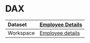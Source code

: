 



# DAX

|Dataset|[Employee Details](./../Employee-Details.md)|
| :--- | :--- |
|Workspace|[Employee details](../../Workspaces/Employee-details.md)|
